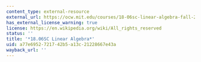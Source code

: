 ```yaml
---
content_type: external-resource
external_url: https://ocw.mit.edu/courses/18-06sc-linear-algebra-fall-2011
has_external_license_warning: true
license: https://en.wikipedia.org/wiki/All_rights_reserved
status: ''
title: '*18.06SC Linear Algebra*'
uid: a77e6952-7217-42b5-a13c-21228667e43a
wayback_url: ''
---
```

